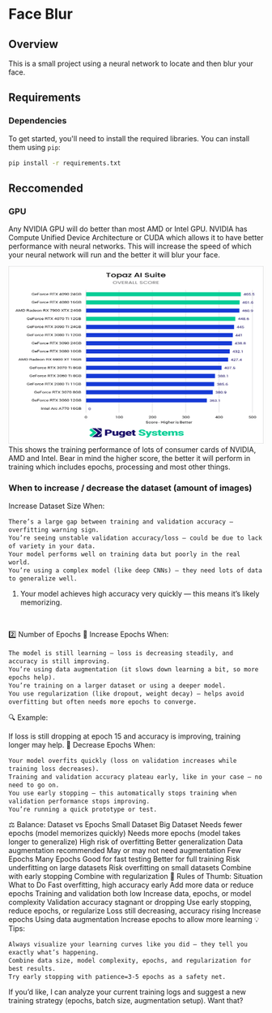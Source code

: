# Face Blur

## Overview

This is a small project using a neural network to locate and then blur your face.

## Requirements



### Dependencies

To get started, you'll need to install the required libraries. You can install them using `pip`:

```bash
pip install -r requirements.txt
```
## Reccomended
### GPU
Any NVIDIA GPU will do better than most AMD or Intel GPU. NVIDIA has Compute Unified Device Architecture or CUDA which allows it to have better performance with neural networks. This will increase the speed of which your neural network will run and the better it will blur your face.
<div>
  <img src="./assets/nvidia_training.png" width="700" height="350">
  
</div>
This shows the training performance of lots of consumer cards of NVIDIA, AMD and Intel. Bear in mind the higher score, the better it will perform in training which includes epochs, processing and most other things.

### When to increase / decrease the dataset (amount of images)
Increase Dataset Size When:

    
    There’s a large gap between training and validation accuracy — overfitting warning sign.
    You’re seeing unstable validation accuracy/loss — could be due to lack of variety in your data.
    Your model performs well on training data but poorly in the real world.
    You’re using a complex model (like deep CNNs) — they need lots of data to generalize well.

1. Your model achieves high accuracy very quickly — this means it’s likely memorizing.
<img src="">

2️⃣ Number of Epochs
🔼 Increase Epochs When:

    The model is still learning — loss is decreasing steadily, and accuracy is still improving.
    You’re using data augmentation (it slows down learning a bit, so more epochs help).
    You’re training on a larger dataset or using a deeper model.
    You use regularization (like dropout, weight decay) — helps avoid overfitting but often needs more epochs to converge.

🔍 Example:

If loss is still dropping at epoch 15 and accuracy is improving, training longer may help.
🔽 Decrease Epochs When:

    Your model overfits quickly (loss on validation increases while training loss decreases).
    Training and validation accuracy plateau early, like in your case — no need to go on.
    You use early stopping — this automatically stops training when validation performance stops improving.
    You’re running a quick prototype or test.

⚖️ Balance: Dataset vs Epochs
Small Dataset	Big Dataset
Needs fewer epochs (model memorizes quickly)	Needs more epochs (model takes longer to generalize)
High risk of overfitting	Better generalization
Data augmentation recommended	May or may not need augmentation
Few Epochs	Many Epochs
Good for fast testing	Better for full training
Risk underfitting on large datasets	Risk overfitting on small datasets
Combine with early stopping	Combine with regularization
🔑 Rules of Thumb:
Situation	What to Do
Fast overfitting, high accuracy early	Add more data or reduce epochs
Training and validation both low	Increase data, epochs, or model complexity
Validation accuracy stagnant or dropping	Use early stopping, reduce epochs, or regularize
Loss still decreasing, accuracy rising	Increase epochs
Using data augmentation	Increase epochs to allow more learning
💡 Tips:

    Always visualize your learning curves like you did — they tell you exactly what’s happening.
    Combine data size, model complexity, epochs, and regularization for best results.
    Try early stopping with patience=3-5 epochs as a safety net.

If you’d like, I can analyze your current training logs and suggest a new training strategy (epochs, batch size, augmentation setup). Want that?
